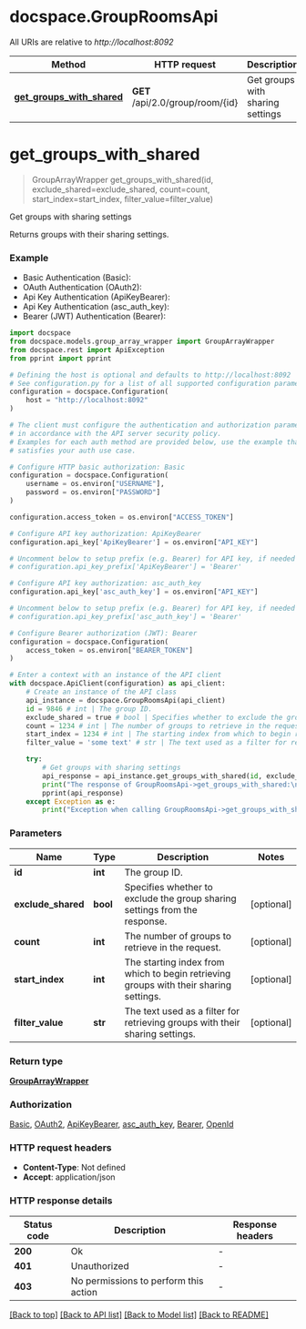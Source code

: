 # docspace.GroupRoomsApi

All URIs are relative to *http://localhost:8092*

Method | HTTP request | Description
------------- | ------------- | -------------
[**get_groups_with_shared**](GroupRoomsApi.md#get_groups_with_shared) | **GET** /api/2.0/group/room/{id} | Get groups with sharing settings


# **get_groups_with_shared**
> GroupArrayWrapper get_groups_with_shared(id, exclude_shared=exclude_shared, count=count, start_index=start_index, filter_value=filter_value)

Get groups with sharing settings

Returns groups with their sharing settings.

### Example

* Basic Authentication (Basic):
* OAuth Authentication (OAuth2):
* Api Key Authentication (ApiKeyBearer):
* Api Key Authentication (asc_auth_key):
* Bearer (JWT) Authentication (Bearer):

```python
import docspace
from docspace.models.group_array_wrapper import GroupArrayWrapper
from docspace.rest import ApiException
from pprint import pprint

# Defining the host is optional and defaults to http://localhost:8092
# See configuration.py for a list of all supported configuration parameters.
configuration = docspace.Configuration(
    host = "http://localhost:8092"
)

# The client must configure the authentication and authorization parameters
# in accordance with the API server security policy.
# Examples for each auth method are provided below, use the example that
# satisfies your auth use case.

# Configure HTTP basic authorization: Basic
configuration = docspace.Configuration(
    username = os.environ["USERNAME"],
    password = os.environ["PASSWORD"]
)

configuration.access_token = os.environ["ACCESS_TOKEN"]

# Configure API key authorization: ApiKeyBearer
configuration.api_key['ApiKeyBearer'] = os.environ["API_KEY"]

# Uncomment below to setup prefix (e.g. Bearer) for API key, if needed
# configuration.api_key_prefix['ApiKeyBearer'] = 'Bearer'

# Configure API key authorization: asc_auth_key
configuration.api_key['asc_auth_key'] = os.environ["API_KEY"]

# Uncomment below to setup prefix (e.g. Bearer) for API key, if needed
# configuration.api_key_prefix['asc_auth_key'] = 'Bearer'

# Configure Bearer authorization (JWT): Bearer
configuration = docspace.Configuration(
    access_token = os.environ["BEARER_TOKEN"]
)

# Enter a context with an instance of the API client
with docspace.ApiClient(configuration) as api_client:
    # Create an instance of the API class
    api_instance = docspace.GroupRoomsApi(api_client)
    id = 9846 # int | The group ID.
    exclude_shared = true # bool | Specifies whether to exclude the group sharing settings from the response. (optional)
    count = 1234 # int | The number of groups to retrieve in the request. (optional)
    start_index = 1234 # int | The starting index from which to begin retrieving groups with their sharing settings. (optional)
    filter_value = 'some text' # str | The text used as a filter for retrieving groups with their sharing settings. (optional)

    try:
        # Get groups with sharing settings
        api_response = api_instance.get_groups_with_shared(id, exclude_shared=exclude_shared, count=count, start_index=start_index, filter_value=filter_value)
        print("The response of GroupRoomsApi->get_groups_with_shared:\n")
        pprint(api_response)
    except Exception as e:
        print("Exception when calling GroupRoomsApi->get_groups_with_shared: %s\n" % e)
```



### Parameters


Name | Type | Description  | Notes
------------- | ------------- | ------------- | -------------
 **id** | **int**| The group ID. | 
 **exclude_shared** | **bool**| Specifies whether to exclude the group sharing settings from the response. | [optional] 
 **count** | **int**| The number of groups to retrieve in the request. | [optional] 
 **start_index** | **int**| The starting index from which to begin retrieving groups with their sharing settings. | [optional] 
 **filter_value** | **str**| The text used as a filter for retrieving groups with their sharing settings. | [optional] 

### Return type

[**GroupArrayWrapper**](GroupArrayWrapper.md)

### Authorization

[Basic](../README.md#Basic), [OAuth2](../README.md#OAuth2), [ApiKeyBearer](../README.md#ApiKeyBearer), [asc_auth_key](../README.md#asc_auth_key), [Bearer](../README.md#Bearer), [OpenId](../README.md#OpenId)

### HTTP request headers

 - **Content-Type**: Not defined
 - **Accept**: application/json

### HTTP response details

| Status code | Description | Response headers |
|-------------|-------------|------------------|
**200** | Ok |  -  |
**401** | Unauthorized |  -  |
**403** | No permissions to perform this action |  -  |

[[Back to top]](#) [[Back to API list]](../README.md#documentation-for-api-endpoints) [[Back to Model list]](../README.md#documentation-for-models) [[Back to README]](../README.md)

